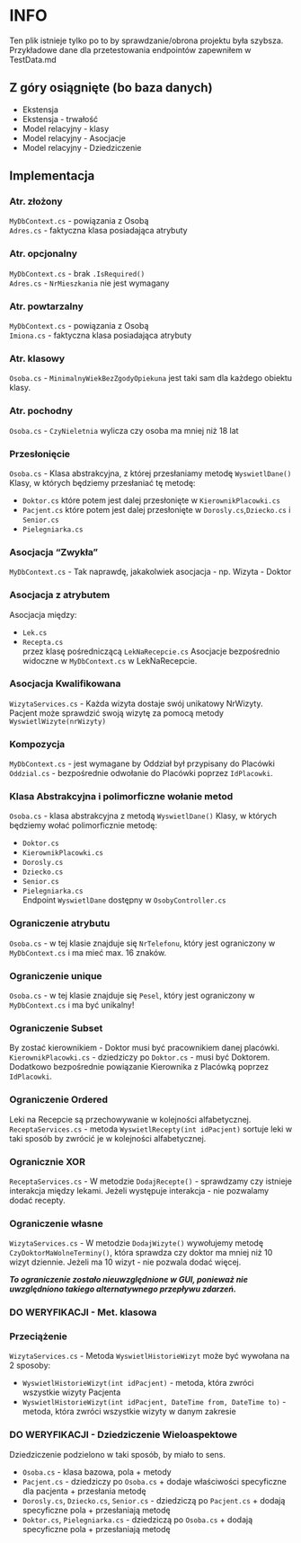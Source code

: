 ﻿# INFO
Ten plik istnieje tylko po to by sprawdzanie/obrona projektu była szybsza.
Przykładowe dane dla przetestowania endpointów zapewniłem w TestData.md 
## Z góry osiągnięte (bo baza danych)
* Ekstensja
* Ekstensja - trwałość
* Model relacyjny - klasy
* Model relacyjny - Asocjacje
* Model relacyjny - Dziedziczenie

## Implementacja
### Atr. złożony
`MyDbContext.cs` - powiązania z Osobą
<br>`Adres.cs` - faktyczna klasa posiadająca atrybuty
### Atr. opcjonalny
`MyDbContext.cs` - brak `.IsRequired()`
<br>`Adres.cs` - `NrMieszkania` nie jest wymagany
### Atr. powtarzalny
`MyDbContext.cs` - powiązania z Osobą
<br>`Imiona.cs` - faktyczna klasa posiadająca atrybuty
### Atr. klasowy
`Osoba.cs` - `MinimalnyWiekBezZgodyOpiekuna` jest taki sam dla każdego obiektu klasy.
### Atr. pochodny
`Osoba.cs` - `CzyNieletnia` wylicza czy osoba ma mniej niż 18 lat
### Przesłonięcie
`Osoba.cs` - Klasa abstrakcyjna, z której przesłaniamy metodę `WyswietlDane()`
Klasy, w których będziemy przesłaniać tę metodę:
* `Doktor.cs` które potem jest dalej przesłonięte w `KierownikPlacowki.cs`
* `Pacjent.cs` które potem jest dalej przesłonięte w `Dorosly.cs`,`Dziecko.cs` i `Senior.cs`
* `Pielegniarka.cs`
### Asocjacja “Zwykła”
`MyDbContext.cs` - Tak naprawdę, jakakolwiek asocjacja - np. Wizyta - Doktor  
### Asocjacja z atrybutem
Asocjacja między:
* `Lek.cs`
* `Recepta.cs`
<br>przez klasę pośredniczącą `LekNaRecepcie.cs`
Asocjacje bezpośrednio widoczne w `MyDbContext.cs` w LekNaRecepcie.
### Asocjacja Kwalifikowana
`WizytaServices.cs` - Każda wizyta dostaje swój unikatowy NrWizyty.
<br>Pacjent może sprawdzić swoją wizytę za pomocą metody `WyswietlWizyte(nrWizyty)`
### Kompozycja
`MyDbContext.cs` - jest wymagane by Oddział był przypisany do Placówki
`Oddzial.cs` - bezpośrednie odwołanie do Placówki poprzez `IdPlacowki`.
### Klasa Abstrakcyjna i polimorficzne wołanie metod
`Osoba.cs` - klasa abstrakcyjna z metodą `WyswietlDane()`
Klasy, w których będziemy wołać polimorficznie metodę:
* `Doktor.cs`  
* `KierownikPlacowki.cs`
* `Dorosly.cs`
* `Dziecko.cs`
* `Senior.cs`
* `Pielegniarka.cs`
<br>Endpoint `WyswietlDane` dostępny w `OsobyController.cs`
### Ograniczenie atrybutu
`Osoba.cs` - w tej klasie znajduje się `NrTelefonu`,
który jest ograniczony w `MyDbContext.cs` i ma mieć max. 16 znaków.
### Ograniczenie unique
`Osoba.cs` - w tej klasie znajduje się `Pesel`,
który jest ograniczony w `MyDbContext.cs` i ma być unikalny!
### Ograniczenie Subset
By zostać kierownikiem - Doktor musi być pracownikiem danej placówki.
<br>`KierownikPlacowki.cs` - dziedziczy po `Doktor.cs` - musi być Doktorem.
Dodatkowo bezpośrednie powiązanie Kierownika z Placówką poprzez `IdPlacowki`.
### Ograniczenie Ordered
Leki na Recepcie są przechowywanie w kolejności alfabetycznej.
<br> `ReceptaServices.cs` - metoda `WyswietlRecepty(int idPacjent)`
sortuje leki w taki sposób by zwrócić je w kolejności alfabetycznej.
### Ogranicznie XOR
`ReceptaServices.cs` - W metodzie `DodajRecepte()` - sprawdzamy czy istnieje interakcja między lekami.
Jeżeli występuje interakcja - nie pozwalamy dodać recepty.
### Ograniczenie własne
`WizytaServices.cs` - W metodzie `DodajWizyte()` wywołujemy metodę `CzyDoktorMaWolneTerminy()`,
która sprawdza czy doktor ma mniej niż 10 wizyt dziennie. Jeżeli ma 10 wizyt - nie pozwala dodać więcej.

**_To ograniczenie zostało nieuwzględnione w GUI, ponieważ nie uwzględniono takiego alternatywnego przepływu zdarzeń._**
### DO WERYFIKACJI - Met. klasowa

### Przeciążenie
`WizytaServices.cs` - Metoda `WyswietlHistorieWizyt` może być wywołana na 2 sposoby:
* `WyswietlHistorieWizyt(int idPacjent)` - metoda, która zwróci wszystkie wizyty Pacjenta
* `WyswietlHistorieWizyt(int idPacjent, DateTime from, DateTime to)` - metoda, która zwróci wszystkie wizyty w danym zakresie
### DO WERYFIKACJI - Dziedziczenie Wieloaspektowe
Dziedziczenie podzielono w taki sposób, by miało to sens.
* `Osoba.cs` - klasa bazowa, pola + metody
* `Pacjent.cs` - dziedziczy po `Osoba.cs` + dodaje właściwości specyficzne dla pacjenta + przesłania metodę
* `Dorosly.cs`, `Dziecko.cs`, `Senior.cs` - dziedziczą po `Pacjent.cs` + dodają specyficzne pola + przesłaniają metodę
* `Doktor.cs`, `Pielegniarka.cs` - dziedziczą po `Osoba.cs` + dodają specyficzne pola + przesłaniają metodę
